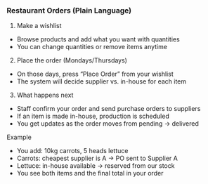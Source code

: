 ### Restaurant Orders (Plain Language)

1) Make a wishlist
- Browse products and add what you want with quantities
- You can change quantities or remove items anytime

2) Place the order (Mondays/Thursdays)
- On those days, press “Place Order” from your wishlist
- The system will decide supplier vs. in-house for each item

3) What happens next
- Staff confirm your order and send purchase orders to suppliers
- If an item is made in-house, production is scheduled
- You get updates as the order moves from pending → delivered

Example
- You add: 10kg carrots, 5 heads lettuce
- Carrots: cheapest supplier is A → PO sent to Supplier A
- Lettuce: in-house available → reserved from our stock
- You see both items and the final total in your order
